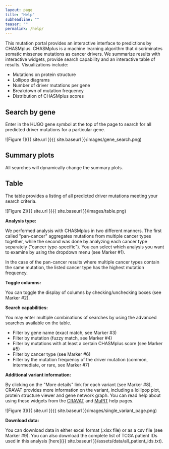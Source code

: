 ```yaml
---
layout: page
title: "Help"
subheadline: ""
teaser: ""
permalink: /help/
---
```


This mutation portal provides an interactive interface to predictions by CHASMplus.
CHASMplus is a machine learning algorithm that discriminates somatic missense mutations as
cancer drivers. We summarize results with interactive widgets, provide search capability and an interactive table of results. Visualizations include:

* Mutations on protein structure
* Lollipop diagrams
* Number of driver mutations per gene
* Breakdown of mutation frequency
* Distribution of CHASMplus scores

## Search by gene

Enter in the HUGO gene symbol at the top of the page to search for all predicted
driver mutations for a particular gene.

![Figure 1]({{ site.url }}{{ site.baseurl }}/images/gene_search.png)

## Summary plots

All searches will dynamically change the summary plots.

## Table

The table provides a listing of all predicted driver mutations meeting your
search criteria.

![Figure 2]({{ site.url }}{{ site.baseurl }}/images/table.png)

**Analysis type:**

We performed analysis with CHASMplus in two different manners. The first called
"pan-cancer" aggregates mutations from multiple cancer types together, while the
second was done by analyzing each cancer type separately ("cancer type-specific"). You
can select which analysis you want to examine by using the dropdown menu (see Marker \#1).

In the case of the pan-cancer results where multiple cancer types contain the same mutation,
the listed cancer type has the highest mutation frequency.

**Toggle columns:**

You can toggle the display of columns by checking/unchecking boxes (see Marker \#2).

**Search capabilities:**

You may enter multiple combinations of searches by using the advanced searches
available on the table.

* Filter by gene name (exact match, see Marker \#3)
* Filter by mutation (fuzzy match, see Marker \#4)
* Filter by mutations with at least a certain CHASMplus score (see Marker \#5)
* Filter by cancer type (see Marker \#6)
* Filter by the mutation frequency of the driver mutation (common, intermediate, or rare, see Marker \#7)

**Additional variant information:**

By clicking on the "More details" link for each variant (see Marker \#8), CRAVAT
provides more information on the variant, including a lollipop plot, protein structure
viewer and gene network graph. You can read help about using these widgets from
the [CRAVAT](http://www.cravat.us/CRAVAT/help.jsp) and [MuPIT](http://mupit.icm.jhu.edu/MuPIT_Interactive/Help.html) help pages.

![Figure 3]({{ site.url }}{{ site.baseurl }}/images/single_variant_page.png)

**Download data:**

You can download data in either excel format (.xlsx file) or as a csv file (see Marker \#9). You can also download the complete list of TCGA patient IDs used in this analysis [here]({{ site.baseurl }}/assets/data/all_patient_ids.txt).
